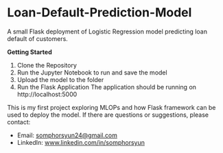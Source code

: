 # Loan-Default-Prediction-Model
A small Flask deployment of Logistic Regression model predicting loan default of customers.

**Getting Started**
1. Clone the Repository
2. Run the Jupyter Notebook to run and save the model
3. Upload the model to the folder
4. Run the Flask Application
The application should be running on http://localhost:5000

This is my first project exploring MLOPs and how Flask framework can be used to deploy the model. If there are questions or suggestions, please contact:
- Email: somphorsyun24@gmail.com
- LinkedIn: www.linkedin.com/in/somphorsyun
